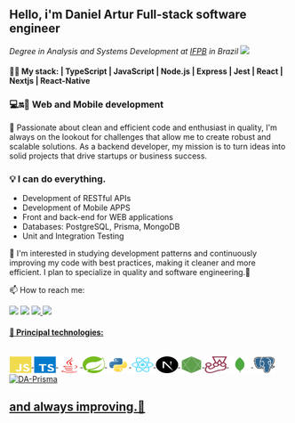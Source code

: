 <h2>Hello, i'm  Daniel Artur Full-stack software engineer</h2>
<p><em>Degree in Analysis and Systems Development  at <a href="https://github.com/ifpb-cz-ads">IFPB</a> in Brazil

  <img src="https://media.giphy.com/media/L1R1tvI9svkIWwpVYr/giphy.gif" width="75">
</em></p>

<h4>🧑‍💻  My stack: | TypeScript | JavaScript | Node.js | Express | Jest | React | Nextjs | React-Native</h4>

<h3>💻🔛📱 Web and  Mobile development</h3>

🌟 Passionate about clean and efficient code and enthusiast in quality, I'm always on the lookout for challenges that allow me to create robust and scalable solutions. As a backend developer, my mission is to turn ideas into solid projects that drive startups or business success.

<h3>💡 I can do everything.</h3>

   - Development of RESTful APIs
   - Development of Mobile APPS
   - Front and back-end for WEB applications
   - Databases: PostgreSQL, Prisma, MongoDB
   - Unit and Integration Testing

🚀 I'm interested in studying development patterns and continuously improving my code with best practices, making it cleaner and more efficient. I plan to specialize in quality and software engineering.🔗 

📫 How to reach me:
<div>
  <a href = "mailto:daniel.arturjsb@gmail.com"><img src="https://img.shields.io/badge/-Gmail-%23933?style=for-the-badge&logo=gmail&logoColor=white" target="_blank"></a>
  <a href="https://www.linkedin.com/in/daniel-artur-28a410219/" target="_blank"><img src="https://img.shields.io/badge/-LinkedIn-%230077B5?style=for-the-badge&logo=linkedin&logoColor=white" target="_blank"></a>
  <a width=50 href="https://dxartur.github.io/portfolio/" target="_blank" follow me><img src="https://img.shields.io/badge/My%20portfolio-8A2BE2">
  <a width=50 href="https://www.github.com/dxArtur/" target="_blank" follow me><img src="https://img.shields.io/github/followers/dxArtur?label=Follow%20me%20a%20github&style=social">
  

</div>
<h4>🤖 Principal technologies:</h4>
<div style="display: inline_block"><br>
  <img align="center" alt="DA-Js" height="30" width="40" src="https://raw.githubusercontent.com/devicons/devicon/master/icons/javascript/javascript-plain.svg">
  <img align="center" alt="DA-Ts" height="30" width="40" src="https://raw.githubusercontent.com/devicons/devicon/master/icons/typescript/typescript-plain.svg">
  <img align="center" alt="DA-J" height="30" width="40" src="https://raw.githubusercontent.com/devicons/devicon/master/icons/java/java-plain.svg">
  <img align="center" alt="DA-J" height="30" width="40" src="https://raw.githubusercontent.com/devicons/devicon/master/icons/spring/spring-original.svg">
  <img align="center" alt="DA-J" height="30" width="40" src="https://raw.githubusercontent.com/devicons/devicon/master/icons/python/python-original.svg">
  <img align="center" alt="DA-React" height="30" width="40" src="https://raw.githubusercontent.com/devicons/devicon/master/icons/react/react-original.svg">
  <img align="center" alt="DA-NextJs" height="30" width="40" src="https://raw.githubusercontent.com/devicons/devicon/master/icons/nextjs/nextjs-original.svg">
  <img align="center" alt="DA-nodejs" height="30" width="40" src="https://github.com/devicons/devicon/raw/master/icons/nodejs/nodejs-plain.svg">
  <img align="center" alt="DA-jest" height="30" width="40" src="https://raw.githubusercontent.com/devicons/devicon/master/icons/jest/jest-plain.svg">
  <img align="center" alt="DA-Mongo" height="30" width="40" src="https://github.com/devicons/devicon/raw/master/icons/mongodb/mongodb-plain.svg">
  <img align="center" alt="DA-PostgreSQL" height="30" width="40" src="https://raw.githubusercontent.com/devicons/devicon/master/icons/postgresql/postgresql-original.svg">
  <img align="center" alt="DA-Prisma" height="30" width="40" src="https://avatars.githubusercontent.com/u/17219288?s=200&v=4">
</div>


<h2>and always improving.👾</h2>
<!--
<div align="center">
  <img src="https://github-readme-stats.vercel.app/api?username=dxArtur&show_icons=true&theme=dracula&include_all_commits=true&count_private=true"/>
</div>
-->
